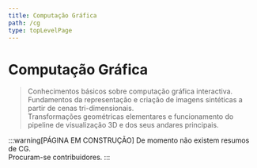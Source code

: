 ```yaml
---
title: Computação Gráfica
path: /cg
type: topLevelPage
---
```


# Computação Gráfica

> Conhecimentos básicos sobre computação gráfica interactiva.  
> Fundamentos da representação e criação de imagens sintéticas a partir de cenas tri-dimensionais.  
> Transformações geométricas elementares e funcionamento do pipeline de visualização 3D e dos seus andares principais.

:::warning[PÁGINA EM CONSTRUÇÃO]
De momento não existem resumos de CG.  
Procuram-se contribuidores.
:::
